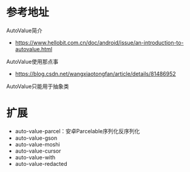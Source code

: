 # 参考地址
AutoValue简介
- https://www.hellobit.com.cn/doc/android/issue/an-introduction-to-autovalue.html

AutoValue使用那点事
- https://blog.csdn.net/wangxiaotongfan/article/details/81486952

AutoValue只能用于抽象类

# 扩展
- auto-value-parcel：安卓Parcelable序列化反序列化
- auto-value-gson
- auto-value-moshi
- auto-value-cursor
- auto-value-with
- auto-value-redacted
